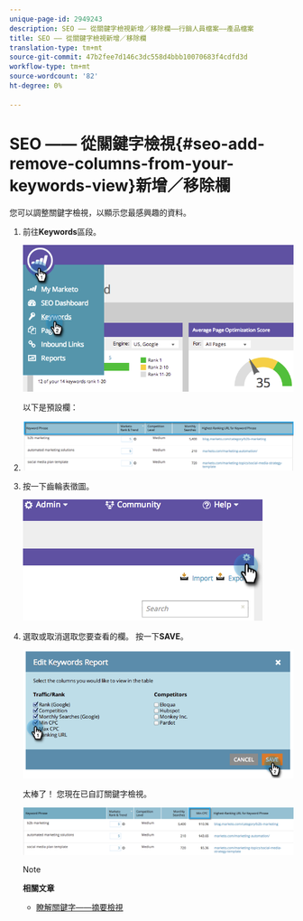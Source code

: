 ```yaml
---
unique-page-id: 2949243
description: SEO —— 從關鍵字檢視新增／移除欄——行銷人員檔案——產品檔案
title: SEO —— 從關鍵字檢視新增／移除欄
translation-type: tm+mt
source-git-commit: 47b2fee7d146c3dc558d4bbb10070683f4cdfd3d
workflow-type: tm+mt
source-wordcount: '82'
ht-degree: 0%

---
```



# SEO —— 從關鍵字檢視{#seo-add-remove-columns-from-your-keywords-view}新增／移除欄

您可以調整關鍵字檢視，以顯示您最感興趣的資料。

1. 前往&#x200B;**Keywords**&#x200B;區段。

   ![](assets/image2014-9-18-13-3a37-3a31.png)

   以下是預設欄：

1. ![](assets/image2014-9-18-13-3a37-3a36.png)

1. 按一下齒輪表徵圖。

   ![](assets/image2014-9-18-13-3a37-3a39.png)

1. 選取或取消選取您要查看的欄。 按一下&#x200B;**SAVE**。

   ![](assets/image2014-9-18-13-3a37-3a42.png)

   太棒了！ 您現在已自訂關鍵字檢視。

   ![](assets/image2014-9-18-13-3a37-3a46.png)

   >[!NOTE]
   >
   >**相關文章**
   >
   >    
   >    
   >    * [瞭解關鍵字——摘要檢視](seo-understanding-keywords.md)



